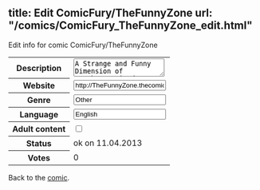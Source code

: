 title: Edit ComicFury/TheFunnyZone
url: "/comics/ComicFury_TheFunnyZone_edit.html"
---
Edit info for comic ComicFury/TheFunnyZone

<form name="comic" action="http://gaepostmail.appengine.com/comic" name="post">
<table class="comicinfo">
<tr>
<th>Description</th><td><textarea name="description">A Strange and Funny Dimension of Laughter, Wierdness, and pathos.</textarea></td>
</tr>
<tr>
<th>Website</th><td><input type="text" name="url" value="http://TheFunnyZone.thecomicseries.com/"/></td>
</tr>
<tr>
<th>Genre</th><td><input type="text" name="genre" value="Other"/></td>
</tr>
<tr>
<th>Language</th><td><input type="text" name="language" value="English"/></td>
</tr>
<tr>
<th>Adult content</th><td><input type="checkbox" name="adult" value="adult" /></td>
</tr>
<tr>
<th>Status</th><td>ok on 11.04.2013</td>
</tr>
<tr>
<th>Votes</th><td>0</div></td>
</tr>
</table>
</form>

Back to the [comic](/comics/ComicFury_TheFunnyZone.html).
